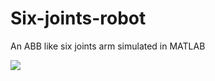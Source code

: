 # Six-joints-robot
An ABB like six joints arm simulated in MATLAB

![](https://github.com/GDX64/Six-joints-robot/master/fig.png)

